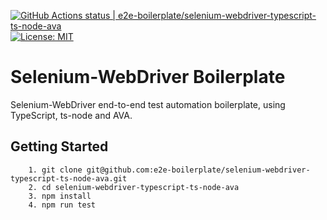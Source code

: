 [![GitHub Actions status | e2e-boilerplate/selenium-webdriver-typescript-ts-node-ava](https://github.com/e2e-boilerplate/selenium-webdriver-typescript-ts-node-ava/workflows/selenium-webdriver-typescript-ts-node-ava/badge.svg)](https://github.com/e2e-boilerplate/selenium-webdriver-typescript-ts-node-ava/actions?workflow=selenium-webdriver-typescript-ts-node-ava) [![License: MIT](https://img.shields.io/badge/License-MIT-yellow.svg)](https://opensource.org/licenses/MIT)

# Selenium-WebDriver Boilerplate

Selenium-WebDriver end-to-end test automation boilerplate, using TypeScript, ts-node and AVA.

## Getting Started

    	1. git clone git@github.com:e2e-boilerplate/selenium-webdriver-typescript-ts-node-ava.git
    	2. cd selenium-webdriver-typescript-ts-node-ava
    	3. npm install
    	4. npm run test
